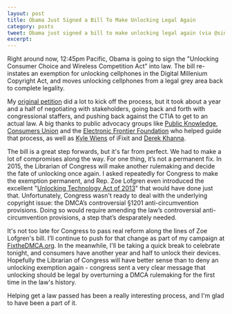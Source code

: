 ```yaml
---
layout: post
title: Obama Just Signed a Bill To Make Unlocking Legal Again
category: posts
tweet: Obama just signed a bill to make unlocking legal again (via @sinak) -> 
excerpt: 
---
```

 
Right around now, 12:45pm Pacific, Obama is going to sign the "Unlocking Consumer Choice and Wireless Competition Act” into law. The bill re-instates an exemption for unlocking cellphones in the Digital Millenium Copyright Act, and moves unlocking cellphones from a legal grey area back to complete legality.

My [original petition](https://petitions.whitehouse.gov/petitions/popular/0/2/0/) did a lot to kick off the process, but it took about a year and a half of negotiating with stakeholders, going back and forth with congressional staffers, and pushing back against the CTIA to get to an actual law. A big thanks to public advocacy groups like [Public Knowledge](https://www.publicknowledge.org/), [Consumers Union](http://consumersunion.org/) and the [Electronic Frontier Foundation](https://www.eff.org/) who helped guide that process, as well as [Kyle Wiens](https://twitter.com/kwiens) of iFixit and [Derek Khanna](https://twitter.com/dkhanna).

The bill is a great step forwards, but it's far from perfect. We had to make a lot of compromises along the way. For one thing, it’s not a permanent fix. In 2015, the Librarian of Congress will make another rulemaking and decide the fate of unlocking once again. I asked repeatedly for Congress to make the exemption permanent, and Rep. Zoe Lofgren even introduced the excellent "[Unlocking Technology Act of 2013](https://en.wikipedia.org/wiki/The_Unlocking_Technology_Act_of_2013)" that would have done just that. Unfortunately, Congress wasn't ready to deal with the underlying copyright issue: the DMCA’s controversial §1201 anti-circumvention provisions. Doing so would require amending the law’s controversial anti-circumvention provisions, a step that’s desparately needed.

It's not too late for Congress to pass real reform along the lines of Zoe Lofgren's bill. I’ll continue to push for that change as part of my campaign at [FixtheDMCA.org](http://fixthedmca.org). In the meanwhile, I'll be taking a quick break to celebrate tonight, and consumers have another year and half to unlock their devices. Hopefully the Librarian of Congress will have better sense than to deny an unlocking exemption again - congress sent a very clear message that unlocking should be legal by overturning a DMCA rulemaking for the first time in the law's history.

Helping get a law passed has been a really interesting process, and I'm glad to have been a part of it.
